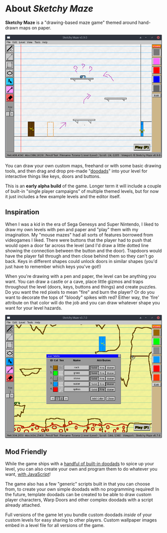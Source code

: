 # About _Sketchy Maze_

**Sketchy Maze** is a "drawing-based maze game" themed around hand-drawn maps
on paper.

![Screenshot of the level editor](images/about.png)

You can draw your own custom maps, freehand or with some basic drawing tools,
and then drag and drop pre-made "[doodads](doodads.md)" into your level for
interactive things like keys, doors and buttons.

This is an **early alpha build** of the game. Longer term it will include a couple
of built-in "single player campaigns" of multiple themed levels, but for now it
just includes a few example levels and the editor itself.

## Inspiration

When I was a kid in the era of Sega Genesys and Super Nintendo, I liked to
draw my own levels with pen and paper and "play" them with my imagination. My
"mouse mazes" had all sorts of features borrowed from videogames I liked.
There were buttons that the player had to push that would open a door far
across the level (and I'd draw a little dotted line showing the connection
between the button and the door). Trapdoors would have the player fall through
and then close behind them so they can't go back. Keys in different shapes
could unlock doors in similar shapes (you'd just have to remember which keys
you've got!)

When you're drawing with a pen and paper, the level can be anything you want.
You can draw a castle or a cave, place little gizmos and traps throughout the
level (doors, keys, buttons and things) and create puzzles. Do you want the red
pixels to mean "fire" and burn the player? Or do you want to decorate the tops
of "bloody" spikes with red? Either way, the 'fire' attribute on that color will
do the job and you can draw whatever shape you want for your level hazards.

![Palette editor](images/palette.png)

## Mod Friendly

While the game ships with a [handful of built-in doodads](doodads.md) to
spice up your level, you can also create your own and program them to do
whatever you want, [with JavaScript](custom-doodads/scripts.md)!

The game also has a few "generic" scripts built in that you can choose from,
to create your own simple doodads with no programming required! In the future,
template doodads can be created to be able to draw custom player characters,
Warp Doors and other complex doodads with a script already attached.

Full versions of the game let you bundle custom doodads _inside_ of your
custom levels for easy sharing to other players. Custom wallpaper images embed
in a level file for all versions of the game.